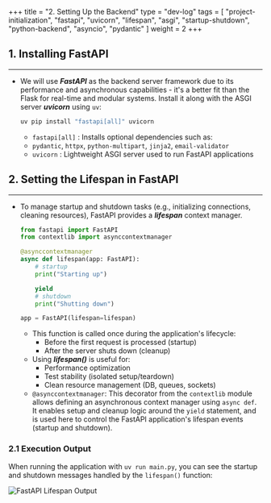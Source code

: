 +++
title = "2. Setting Up the Backend"
type = "dev-log"
tags = [
  "project-initialization", "fastapi", "uvicorn", "lifespan", "asgi", "startup-shutdown",
  "python-backend", "asyncio", "pydantic"
]
weight = 2
+++

## 1. Installing FastAPI

---

- We will use ***FastAPI*** as the backend server framework due to its performance and asynchronous capabilities - it's a better fit than the Flask for real-time and modular systems. Install it along with the ASGI server ***uvicorn*** using `uv`:

    ```bash
    uv pip install "fastapi[all]" uvicorn
    ```

  - `fastapi[all]` : Installs optional dependencies such as:
  - `pydantic`, `httpx`, `python-multipart`, `jinja2`, `email-validator`
  - `uvicorn` : Lightweight ASGI server used to run FastAPI applications

## 2. Setting the Lifespan in FastAPI

---

- To manage startup and shutdown tasks (e.g., initializing connections, cleaning resources), FastAPI provides a ***lifespan*** context manager.

    ```python
    from fastapi import FastAPI
    from contextlib import asynccontextmanager

    @asynccontextmanager
    async def lifespan(app: FastAPI):
        # startup
        print("Starting up")

        yield
        # shutdown
        print("Shutting down")
    
    app = FastAPI(lifespan=lifespan)
    ```

  - This function is called once during the application's lifecycle:
    - Before the first request is processed (startup)
    - After the server shuts down (cleanup)
  - Using ***lifespan()*** is useful for:
    - Performance optimization
    - Test stability (isolated setup/teardown)
    - Clean resource management (DB, queues, sockets)
  - `@asynccontextmanager`: This decorator from the `contextlib` module allows defining an asynchronous context manager using `async def`. It enables setup and cleanup logic around the `yield` statement, and is used here to control the FastAPI application's lifespan events (startup and shutdown).

### 2.1 Execution Output

When running the application with `uv run main.py`, you can see the startup and shutdown messages handled by the `lifespan()` function:

![FastAPI Lifespan Output](/images/projects/mcttool/fastapi_lifespan_output.png)
